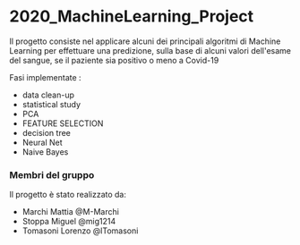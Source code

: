 # 2020_MachineLearning_Project

Il progetto consiste nel applicare alcuni dei principali algoritmi di Machine Learning per effettuare una predizione, sulla base di alcuni valori dell'esame del sangue, se il paziente sia positivo o meno a Covid-19


Fasi implementate :
- data clean-up
- statistical study
- PCA
- FEATURE SELECTION
- decision tree
- Neural Net
- Naive Bayes



### Membri del gruppo

Il progetto è stato realizzato da:

- Marchi Mattia @M-Marchi
- Stoppa Miguel @mig1214
- Tomasoni Lorenzo @lTomasoni

